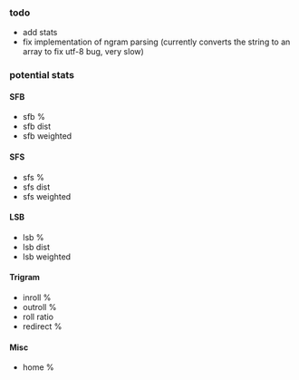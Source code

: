 ### todo
- add stats
- fix implementation of ngram parsing (currently converts the string to an array to fix utf-8 bug, very slow)

### potential stats

#### SFB
- sfb %
- sfb dist
- sfb weighted

#### SFS
- sfs %
- sfs dist
- sfs weighted

#### LSB
- lsb %
- lsb dist
- lsb weighted

#### Trigram
- inroll %
- outroll %
- roll ratio
- redirect %

#### Misc
- home %
